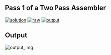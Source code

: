 ## Pass 1 of a Two Pass Assembler

[![solution](https://img.shields.io/badge/View-Solution-blue.svg?logo=appveyor&longCache=true&style=for-the-badge)](https://github.com/KTU-CSE/System-Software-lab/blob/master/Process%20Synchronization/Assemblers/Two%20Pass%20Assembler/Pass%201%20of%20a%20Two%20Pass%20Assembler/16.pass1.c)
[![raw](https://img.shields.io/badge/-raw-green.svg?logo=appveyor&longCache=true&style=for-the-badge )](https://github.com/KTU-CSE/System-Software-lab/raw/master/Process%20Synchronization/Assemblers/Two%20Pass%20Assembler/Pass%201%20of%20a%20Two%20Pass%20Assembler/16.pass1.c)
[![output](https://img.shields.io/badge/-output-ff69b4.svg?logo=appveyor&longCache=true&style=for-the-badge)](https://github.com/KTU-CSE/System-Software-lab/blob/master/Process%20Synchronization/Assemblers/Two%20Pass%20Assembler/Pass%201%20of%20a%20Two%20Pass%20Assembler/README.md#output)



## Output

![output_img](/.github/out_img/p_16_out.png)